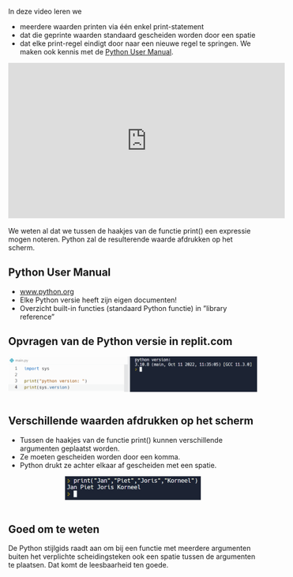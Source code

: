 In deze video leren we
* meerdere waarden printen via één enkel print-statement
* dat die geprinte waarden standaard gescheiden worden door een spatie
* dat elke print-regel eindigt door naar een nieuwe regel te springen. We maken ook kennis met de <a href="https://www.python.org/">Python User Manual</a>.

<div align="center">
  <iframe width="560" height="315" src="https://www.youtube.com/embed/hc5m5YPZ564" title="YouTube video player" frameborder="0" allow="accelerometer; autoplay; clipboard-write; encrypted-media; gyroscope; picture-in-picture; web-share" allowfullscreen></iframe>
</div>

We weten al dat we tussen de haakjes van de functie print() een expressie mogen noteren. Python zal de resulterende waarde afdrukken op het scherm.

## Python User Manual
* <a href="https://www.python.org/">www.python.org</a>
* Elke Python versie heeft zijn eigen documenten!
* Overzicht built-in functies (standaard Python functie) in ”library reference”

## Opvragen van de Python versie in replit.com
<div align="center">
  <img src="media/python_version.png" align="center" width="650px" data-caption="Python versie opvragen in Repl.it." />
</div>
<br>

## Verschillende waarden afdrukken op het scherm
* Tussen de haakjes van de functie print() kunnen verschillende argumenten geplaatst worden.
* Ze moeten gescheiden worden door een komma.
* Python drukt ze achter elkaar af gescheiden met een spatie.

<div align="center">
  <img src="media/functie_print_meerdere_argumenten.png" align="center" width="275px" data-caption="Verschillende waarden afdrukken met de print()-functie." />
</div>
<br>

## Goed om te weten
De Python stijlgids raadt aan om bij een functie met meerdere argumenten buiten het verplichte scheidingsteken ook een spatie tussen de argumenten te plaatsen.
Dat komt de leesbaarheid ten goede.
